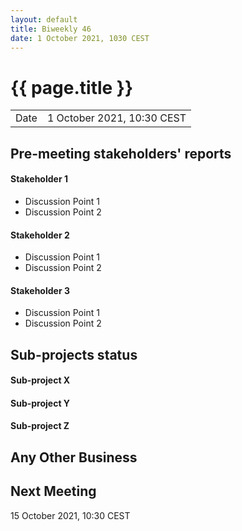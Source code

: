 ```yaml
---
layout: default
title: Biweekly 46
date: 1 October 2021, 1030 CEST
---
```


<script src="https://code.jquery.com/jquery-1.11.1.min.js">
</script>
<script src="/javascripts/edit.js"></script>
<script>setEditButonNm();</script>

# {{ page.title }}

|||
|---|---|
| Date | 1 October 2021, 10:30 CEST |


## Pre-meeting stakeholders' reports

<!-- Please keep in mind that the minutes are publicly available.-->

#### Stakeholder 1
* Discussion Point 1
* Discussion Point 2

#### Stakeholder 2
* Discussion Point 1
* Discussion Point 2

#### Stakeholder 3
* Discussion Point 1
* Discussion Point 2


## Sub-projects status


#### Sub-project X

#### Sub-project Y

#### Sub-project Z

##  Any Other Business

Next Meeting
------------

15 October 2021, 10:30 CEST


<div id="edit_page_div"></div>
